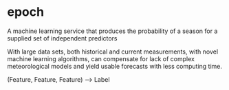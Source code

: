 # epoch

A machine learning service that produces the probability of a season for a supplied set of independent predictors

With large data sets, both historical and current measurements, with novel machine
learning algorithms, can compensate for lack of complex meteorological models and
yield usable forecasts with less computing time.

(Feature, Feature, Feature) --> Label